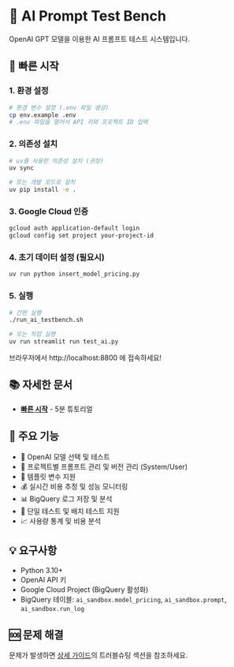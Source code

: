 # 🧪 AI Prompt Test Bench

OpenAI GPT 모델을 이용한 AI 프롬프트 테스트 시스템입니다.

## 🚀 빠른 시작

### 1. 환경 설정
```bash
# 환경 변수 설정 (.env 파일 생성)
cp env.example .env
# .env 파일을 열어서 API 키와 프로젝트 ID 입력
```

### 2. 의존성 설치
```bash
# uv를 사용한 의존성 설치 (권장)
uv sync

# 또는 개발 모드로 설치
uv pip install -e .
```

### 3. Google Cloud 인증
```bash
gcloud auth application-default login
gcloud config set project your-project-id
```

### 4. 초기 데이터 설정 (필요시)
```bash
uv run python insert_model_pricing.py
```

### 5. 실행
```bash
# 간편 실행
./run_ai_testbench.sh

# 또는 직접 실행
uv run streamlit run test_ai.py
```

브라우저에서 http://localhost:8800 에 접속하세요!

## 📚 자세한 문서

- **[빠른 시작](QUICKSTART.md)** - 5분 튜토리얼

## 🎯 주요 기능

- 🤖 OpenAI 모델 선택 및 테스트
- 📂 프로젝트별 프롬프트 관리 및 버전 관리 (System/User)
- 🔧 템플릿 변수 지원
- 💰 실시간 비용 추정 및 성능 모니터링
- 📊 BigQuery 로그 저장 및 분석
- 🚀 단일 테스트 및 배치 테스트 지원
- 📈 사용량 통계 및 비용 분석

## 💡 요구사항

- Python 3.10+
- OpenAI API 키
- Google Cloud Project (BigQuery 활성화)
- BigQuery 테이블: `ai_sandbox.model_pricing`, `ai_sandbox.prompt`, `ai_sandbox.run_log`

## 🆘 문제 해결

문제가 발생하면 [상세 가이드](QUICKSTART.md)의 트러블슈팅 섹션을 참조하세요.
